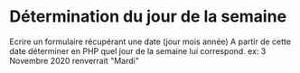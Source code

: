 # Détermination du jour de la semaine

Ecrire un formulaire récupérant une date (jour mois année)
A partir de cette date déterminer en PHP quel jour de la semaine lui correspond.
ex: 3 Novembre 2020 renverrait "Mardi"
